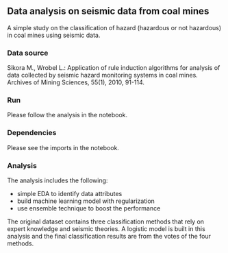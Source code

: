 ## Data analysis on seismic data from coal mines

A simple study on the classification of hazard (hazardous or not hazardous) in coal mines using seismic data.

### Data source

Sikora M., Wrobel L.: Application of rule induction algorithms for analysis of data collected by seismic hazard monitoring systems in coal mines. Archives of Mining Sciences, 55(1), 2010, 91-114.

### Run

Please follow the analysis in the notebook.

### Dependencies

Please see the imports in the notebook.

### Analysis

The analysis includes the following:

-   simple EDA to identify data attributes
-   build machine learning model with regularization
-   use ensemble technique to boost the performance

The original dataset contains three classification methods that rely on expert knowledge and seismic theories. A logistic model is built in this analysis and the final classification results are from the votes of the four methods.
